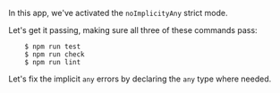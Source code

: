 In this app, we've activated the `noImplicityAny` strict mode.

Let's get it passing, making sure all three of these commands pass:

```
    $ npm run test
    $ npm run check
    $ npm run lint
```

Let's fix the implicit `any` errors by declaring the `any` type where needed.
